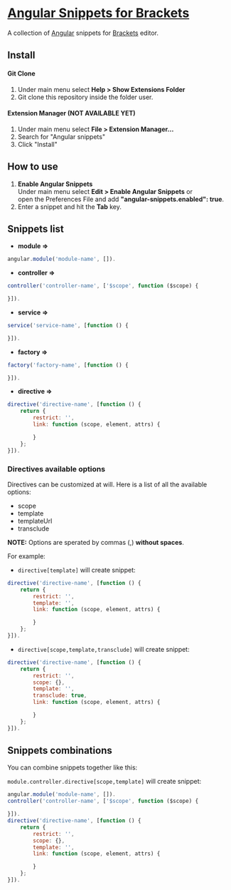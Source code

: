 # [Angular Snippets for Brackets](http://)

A collection of [Angular](https://angularjs.org/) snippets for [Brackets](http://brackets.io/) editor.

## Install

#### Git Clone
1. Under main menu select **Help > Show Extensions Folder**
2. Git clone this repository inside the folder user.

#### Extension Manager (NOT AVAILABLE YET)
1. Under main menu select **File > Extension Manager...**
2. Search for "Angular snippets"
3. Click "Install"

## How to use
1. **Enable Angular Snippets**<br/>
   Under main menu select **Edit > Enable Angular Snippets** or<br/> open the Preferences File and add **"angular-snippets.enabled": true**.
2. Enter a snippet and hit the **Tab** key.

## Snippets list

- **module =>**

```js
angular.module('module-name', []).
```

- **controller =>**

```js
controller('controller-name', ['$scope', function ($scope) {

}]).
```

- **service =>**

```js
service('service-name', [function () {

}]).
```

- **factory =>**

```js
factory('factory-name', [function () {

}]).
```

- **directive =>**

```js
directive('directive-name', [function () {
	return {
		restrict: '',
		link: function (scope, element, attrs) {

		}
	};
}]).
```

### Directives available options
Directives can be customized at will. Here is a list of all the available options:

- scope
- template
- templateUrl
- transclude

**NOTE:** Options are sperated by commas (,) **without spaces**.

For example:

 - <code>directive[template]</code> will create snippet:
```js
directive('directive-name', [function () {
	return {
		restrict: '',
		template: '',
		link: function (scope, element, attrs) {

		}
	};
}]).
```

- <code>directive[scope,template,transclude]</code> will create snippet:
```js
directive('directive-name', [function () {
	return {
		restrict: '',
        scope: {},
		template: '',
        transclude: true,
		link: function (scope, element, attrs) {

		}
	};
}]).
```

## Snippets combinations
You can combine snippets together like this:

<code>module.controller.directive[scope,template]</code> will create snippet:
```js
angular.module('module-name', []).
controller('controller-name', ['$scope', function ($scope) {

}]).
directive('directive-name', [function () {
	return {
		restrict: '',
		scope: {},
		template: '',
		link: function (scope, element, attrs) {

		}
	};
}]).
```
